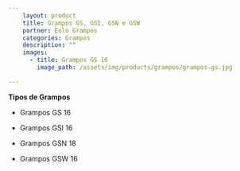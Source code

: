```yaml
---
    layout: product
    title: Grampos GS, GSI, GSN e GSW
    partner: Eolo Grampos
    categories: Grampos 
    description: ""
    images: 
      - title: Grampos GS 16
        image_path: /assets/img/products/grampos/grampos-gs.jpg

---
```


**Tipos de Grampos**
* Grampos GS 16
  
* Grampos GSI 16
    
* Grampos GSN 18
  
* Grampos GSW 16

